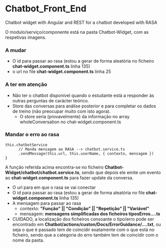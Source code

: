 # Chatbot_Front_End
Chatbot widget with Angular and REST for a chatbot developed with RASA

O modulo/serviço/componente está na pasta Chatbot-Widget, com as respetivas imagens.

### A mudar
* O id para passar ao rasa (estou a gerar de forma aleatória no ficheiro __chat-widget.component.ts__ linha 135)
* o url no file __chat-widget.component.ts__ linha 25

### A ter em atenção
* Não ter o chatbot disponível quando o estudante está a responder às outras perguntas de carácter teórico.
* Store das conversas para análise posterior e para completar os dados de treino (não preocupar muito com isto agora).
    * O store seria (provavelmente) da informação no array wholeConversation no chat-widget.component.ts

### Mandar o erro ao rasa
```
this.chatbotService
      // Manda mensagem ao RASA --> chatbot.service.ts
      .sendMessage(this.url, this.userName, { contexto, mensagem })
}
```

A função referida acima encontra-se no ficheiro __Chatbot-Widget/chatbot/chatbot.service.ts__, sendo que depois ele emite um evento ao __chat-widget.component.ts__ para fazer update da conversa.
* O url para em que o rasa se vai conectar
* O id para passar ao rasa (estou a gerar de forma aleatória no file __chat-widget.component.ts__ linha 135)
* A mensagem para passar ao rasa 
    * contexto: __"Função" || "Condição" || "Repetição" || "Variável"__
    * mensagem: __mensagens simplificadas dos ficheiros tiposErros....ts__
* CUIDADO, a localização dos ficheiros consoante o tipo/erro pode ser encontrado em __Chatbot/actions/custon/Docs/ErrorGuidance/....txt__, ou seja o que é passado tem de coincidir exatamente com o que está no ficheiro, sendo que a categoria do erro também tem de coincidir com o nome da pasta.

